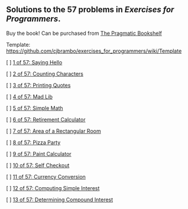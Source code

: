 
## Solutions to the 57 problems in _Exercises for Programmers_.

Buy the book! Can be purchased from [The Pragmatic Bookshelf](https://pragprog.com/book/bhwb/exercises-for-programmers)

Template: https://github.com/cjbrambo/exercises_for_programmers/wiki/Template

[ ] [1 of 57: Saying Hello](https://github.com/cjbrambo/exercises_for_programmers/tree/master/saying_hello)

[ ] [2 of 57: Counting Characters](https://github.com/cjbrambo/exercises_for_programmers/tree/master/counting_characters)

[ ] [3 of 57: Printing Quotes](https://github.com/cjbrambo/exercises_for_programmers/tree/master/printing_quotes)

[ ] [4 of 57: Mad Lib](https://github.com/cjbrambo/exercises_for_programmers/tree/master/mad_lib)

[ ] [5 of 57: Simple Math](https://github.com/cjbrambo/exercises_for_programmers/tree/master/simple_math)

[ ] [6 of 57: Retirement Calculator](https://github.com/cjbrambo/exercises_for_programmers/tree/master/retirement_calculator)

[ ] [7 of 57: Area of a Rectangular Room](https://github.com/cjbrambo/exercises_for_programmers/tree/master/area_of_a_rectangular_room)

[ ] [8 of 57: Pizza Party](https://github.com/cjbrambo/exercises_for_programmers/tree/master/pizza_party)

[ ] [9 of 57: Paint Calculator](https://github.com/cjbrambo/exercises_for_programmers/tree/master/paint_calculator)

[ ] [10 of 57: Self Checkout](https://github.com/cjbrambo/exercises_for_programmers/blob/master/self_checkout)

[ ] [11 of 57: Currency Conversion](https://github.com/cjbrambo/exercises_for_programmers/tree/master/currency_conversion)

[ ] [12 of 57: Computing Simple Interest](https://github.com/cjbrambo/exercises_for_programmers/tree/master/computing_simple_interest)

[ ] [13 of 57: Determining Compound Interest](https://github.com/cjbrambo/exercises_for_programmers/tree/master/determining_compound_interest)
